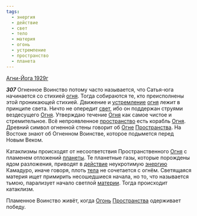 ```yaml
---
tags:
  - энергия
  - действие
  - свет
  - тело
  - материя
  - огонь
  - устремление
  - пространство
  - планета
---
```


[Агни-Йога 1929г](/agni/1929)

___307___
Огненное Воинство потому часто называется, что Сатья-юга начинается со стихией [огня](/tag/#огонь). Тогда собираются те, кто преисполнены этой проникающей стихией. Движение и [устремление](/tag/#устремление) [огня](/tag/#огонь) лежит в принципе света. Ничто не опередит [свет](/tag/#свет), ибо он поддержан струями вездесущего [Огня](/tag/#огонь). Утверждаю течение [Огня](/tag/#огонь) как самое чистое и стремительное. Всё непроявленное [пространство](/tag/#пространство) есть корабль [Огня](/tag/#огонь). Древний символ огненной стены говорит об [Огне](/tag/#огонь) [Пространства](/tag/#пространство). На Востоке знают об Огненном Воинстве, которое подымется перед Новым Веком.   

Катаклизмы происходят от несоответствия Пространственного [Огня](/tag/#огонь) с пламенем отложений [планеты](/tag/#планета). Те планетные газы, которые порождены ядом разложения, приводят в [действие](/tag/#действие) неукротимую [энергию](/tag/#энергия) Камадуро, иначе говоря, плоть [тела](/tag/#тело) не сочетается с огнём. Светящаяся материя ищет примирить несошедшиеся начала, но то, что называется тьмою, парализует начало светлой [материи](/tag/#материя). Тогда происходит катаклизм.   

Пламенное Воинство живёт, когда [Огонь](/tag/#огонь) [Пространства](/tag/#пространство) одерживает победу.